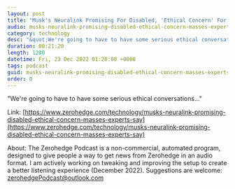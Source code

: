 ```yaml
---
layout: post
title: "Musk's Neuralink Promising For Disabled, 'Ethical Concern' For Masses, Experts Say"
audio: musks-neuralink-promising-disabled-ethical-concern-masses-experts-say-0
category: technology
desc: "&quot;We're going to have to have some serious ethical conversations...&quot;"
duration: 00:21:20
length: 1280
datetime: Fri, 23 Dec 2022 01:20:00 +0000
tags: podcast
guid: musks-neuralink-promising-disabled-ethical-concern-masses-experts-say-0
order: 0
---
```

&quot;We're going to have to have some serious ethical conversations...&quot;

Link: [https://www.zerohedge.com/technology/musks-neuralink-promising-disabled-ethical-concern-masses-experts-say](https://www.zerohedge.com/technology/musks-neuralink-promising-disabled-ethical-concern-masses-experts-say)

About: The Zerohedge Podcast is a non-commercial, automated program, designed to give people a way to get news from Zerohedge in an audio format.  I am actively working on tweaking and improving the setup to create a better listening experience (December 2022).  Suggestions are welcome: [zerohedgePodcast@outlook.com](mailto:zerohedgePodcast@outlook.com)